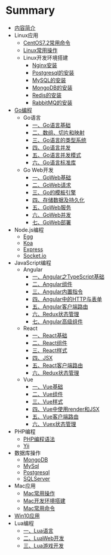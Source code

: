 # Summary

* [内容简介](README.md)
* Linux应用
    * [CentOS7.2常用命令](Linux应用/Linux常用命令/CentOS7.2常用命令.md)
    * [Linux常用操作](Linux应用/Linux常用操作/Linux常用操作.md)
    * Linux开发环境搭建
      - [Nginx安装](Linux应用/Linux开发环境搭建/Nginx安装.md)
      - [Postgresql的安装](Linux应用/Linux开发环境搭建/Postgresql的安装.md)
      - [MySQL的安装](Linux应用/Linux开发环境搭建/MySQL的安装.md)
      - [MongoDB的安装](Linux应用/Linux开发环境搭建/MongoDB的安装.md)
      - [Redis的安装](Linux应用/Linux开发环境搭建/Redis的安装.md)
      - [RabbitMQ的安装](Linux应用/Linux开发环境搭建/RabbitMQ的安装.md)
* [Go编程](Go编程/README.md)
   * Go语言
      * [一、Go语言基础](Go编程/Go语言/一、Go语言基础.md)
      * [二、数组、切片和映射](Go编程/Go语言/二、数组、切片和映射.md)
      * [三、Go语言的类型系统](Go编程/Go语言/三、Go语言的类型系统.md)
      * [四、Go语言并发](Go编程/Go语言/四、Go语言并发.md)
      * [五、Go语言并发模式](Go编程/Go语言/五、Go语言并发模式.md)
      * [六、Go语言标准库](Go编程/Go语言/六、Go语言标准库.md)
   * Go Web开发
      * [一、GoWeb基础](Go编程/GoWeb开发/一、GoWeb基础基础.md)
      * [二、GoWeb请求](Go编程/GoWeb开发/二、GoWeb请求.md)
      * [三、Go的模板引擎](Go编程/GoWeb开发/三、Go的模板引擎.md)
      * [四、存储数据及持久化](Go编程/GoWeb开发/四、存储数据及持久化.md)
      * [五、GoWeb服务](Go编程/GoWeb开发/五、GoWeb服务.md)
      * [六、GoWeb并发](Go编程/GoWeb开发/六、Goeb并发.md)
      * [七、GoWeb部署](Go编程/GoWeb开发/七、Goeb部署.md)      
* Node.js编程
   * [Egg](Node.js编程/Egg.md)
   * [Koa](Node.js编程/Koa.md)
   * [Express](Node.js编程/Express.md)
   * [Socket.io](Node.js编程/Socket.io.md)
* JavaScript编程
   * Angular
      * [一、Angular之TypeScript基础](JavaScript编程/Angular/一、Angular之TypeScript基础.md)
      * [二、Angular组件](JavaScript编程/Angular/二、Angular组件.md)
      * [三、Angular内置指令](JavaScript编程/Angular/三、Angular内置指令.md)
      * [四、Angular中的HTTP与表单](JavaScript编程/Angular/四、Angular中的HTTP与表单.md)
      * [五、Angular客户端路由](JavaScript编程/Angular/五、Angular客户端路由.md)
      * [六、Redux状态管理](JavaScript编程/Angular/六、Redux状态管理.md)
      * [七、Angular高级组件](JavaScript编程/Angular/七、Angular高级组件.md)
   * React
      * [一、React基础](JavaScript编程/React/一、React基础.md)
      * [二、React组件](JavaScript编程/React/二、React组件.md)
      * [三、React样式](JavaScript编程/React/三、React样式.md)
      * [四、JSX](JavaScript编程/React/四、JSX.md)
      * [五、React客户端路由](JavaScript编程/React/五、React客户端路由.md)
      * [六、Redux状态管理](JavaScript编程/React/六、Redux状态管理.md)
   * Vue
      * [一、Vue基础](JavaScript编程/Vue/一、Vue基础.md)
      * [二、Vue组件](JavaScript编程/Vue/二、Vue组件.md)
      * [三、Vue样式](JavaScript编程/Vue/三、Vue样式.md)
      * [四、Vue中使用render和JSX](JavaScript编程/Vue/四、Vue中使用render和JSX.md)
      * [五、Vue客户端路由](JavaScript编程/Vue/五、Vue客户端路由.md)
      * [六、Vuex状态管理](JavaScript编程/Vue/六、Vuex状态管理.md)
* PHP编程
   * [PHP编程语法](PHP编程/语法.md)
   * [Yii](PHP编程/Yii.md)
* 数据库操作
   * [MongoDB](数据库操作/MongoDB.md)
   * [MySql](数据库操作/MySql.md)
   * [Postgresql](数据库操作/Postgresql.md)
   * [SQLServer](数据库操作/SQLServer.md)
* Mac应用
    * [Mac常用操作](Mac应用/Mac常用操作/Mac常用操作.md)
    * [Mac开发环境搭建](Mac应用/Mac开发环境搭建/Mac开发环境搭建.md)
    * [Mac常用命令](Mac应用/Mac常用命令/Mac常用命令.md)
* [Win10应用](Win10应用/Win10应用.md)
* Lua编程
   * [一、Lua语言](Lua编程/一、Lua语言.md)
   * [二、LuaWeb开发](Lua编程/二、LuaWeb开发.md)
   * [三、Lua游戏开发](Lua编程/三、Lua游戏开发.md)


